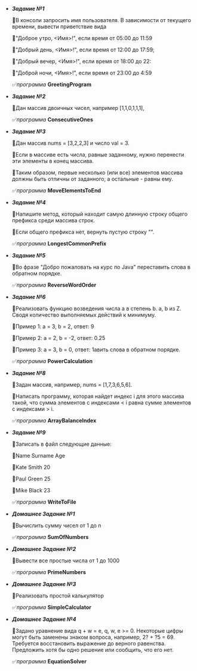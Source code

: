 * **_Задание №1_**

  📌В консоли запросить имя пользователя. В зависимости от текущего времени, вывести приветствие вида

  📌"Доброе утро, <Имя>!", если время от 05:00 до 11:59

  📌"Добрый день, <Имя>!", если время от 12:00 до 17:59;

  📌"Добрый вечер, <Имя>!", если время от 18:00 до 22:

  📌"Доброй ночи, <Имя>!", если время от 23:00 до 4:59

  ✅*программа* **GreetingProgram**


* **_Задание №2_**

  📌Дан массив двоичных чисел, например [1,1,0,1,1,1],

  ✅*программа* **ConsecutiveOnes**


* **_Задание №3_**

  📌Дан массив nums = [3,2,2,3] и число val = 3.

  📌Если в массиве есть числа, равные заданному, нужно перенести эти элементы в конец массива.

  📌Таким образом, первые несколько (или все) элементов массива должны быть отличны от заданного, а остальные - равны ему.

  ✅*программа* **MoveElementsToEnd**


* **_Задание №4_**

  📌Напишите метод, который находит самую длинную строку общего префикса среди массива строк.

  📌Если общего префикса нет, вернуть пустую строку "".

  ✅*программа* **LongestCommonPrefix**


* **_Задание №5_**

  📌Во фразе "Добро пожаловать на курс по Java" переставить слова в обратном порядке.

  ✅*программа* **ReverseWordOrder**


* **_Задание №6_**

  📌Реализовать функцию возведения числа а в степень b. a, b из Z. Сводя количество выполняемых действий к минимуму.

  📌Пример 1: а = 3, b = 2, ответ: 9

  📌Пример 2: а = 2, b = -2, ответ: 0.25

  📌Пример 3: а = 3, b = 0, ответ: 1авить слова в обратном порядке.

  ✅*программа* **PowerCalculation**


* **_Задание №8_**

  📌Задан массив, например, nums = [1,7,3,6,5,6].

  📌Написать программу, которая найдет индекс i для этого массива такой, что сумма элементов с индексами < i равна сумме элементов с индексами > i.

  ✅*программа* **ArrayBalanceIndex**


* **_Задание №9_**

  📌Записать в файл следующие данные:

  📌Name Surname Age

  📌Kate Smith 20

  📌Paul Green 25

  📌Mike Black 23

  ✅*программа* **WriteToFile**


* **_Домашнее Задание №1_**

  📌Вычислить сумму чисел от 1 до n

  ✅*программа* **SumOfNumbers**


* **_Домашнее Задание №2_**

  📌Вывести все простые числа от 1 до 1000

  ✅*программа* **PrimeNumbers**


* **_Домашнее Задание №3_**

  📌Реализовать простой калькулятор

  ✅*программа* **SimpleCalculator**


* **_Домашнее Задание №4_**

  📌Задано уравнение вида q + w = e, q, w, e >= 0. Некоторые цифры могут быть заменены знаком вопроса, например, 2? + ?5 = 69. Требуется восстановить выражение до верного равенства. Предложить хотя бы одно решение или сообщить, что его нет.

  ✅*программа* **EquationSolver**


